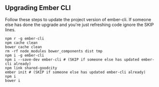 ## Upgrading Ember CLI

Follow these steps to update the project version of ember-cli. If someone else has done the upgrade and you're just refreshing code ignore the SKIP lines.

```shell
npm r -g ember-cli
npm cache clean
bower cache clean
rm -rf node_modules bower_components dist tmp
npm i -g ember-cli
npm i --save-dev ember-cli # (SKIP if someone else has updated ember-cli already)
npm link shared-goodcity
ember init # (SKIP if someone else has updated ember-cli already)
npm i
bower i
```
